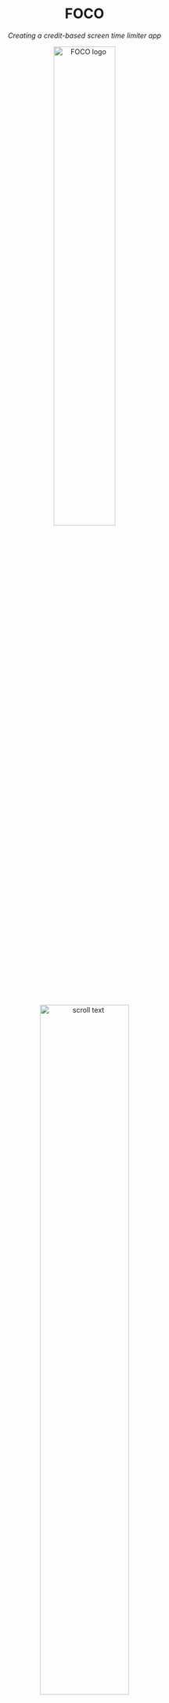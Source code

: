 <div align="center">
  <h1>FOCO</h1>
  <p><i>Creating a credit-based screen time limiter app</i></p>
</div>

<p align="center" width="100%">
  <img src="https://github.com/user-attachments/assets/abd27cd1-354c-4444-a4e4-9a6791ea4a2c" alt="FOCO logo" style="width:50%; height:auto;">
  <img src="https://github.com/user-attachments/assets/5b2ea9c0-fc97-4613-9180-8ba76ed7a04d" alt="scroll text" style="width:60%; height:auto;">
</p>

<div align="center" width="100%">
  <h2>Our Team (Group 13)</h2>

  | BUCS ID | Name            |
  | ------ | ---------------- |
  | mdc63  | Marilyn D'Costa  |
  | pm2038 | Ptolemy Morris   |
  | tp873  | Tom Pecher       |
  | dr761  | Dhru Randeria    |
  | gr553  | George Rawlinson |
</div>

# FOCO: Business Execution Report

## Table of Contents
<!-- TOC start -->
- [1. Overview of FOCO](#1-foco-overview)
  * [1.1 Our Customer](#11-customer)
  * [1.2 Customer Needs](#12-customer-needs)
  * [1.3 Value Proposition](#13-value-proposition)
  * [1.4 Meeting Customer Needs](#14-meeting-customer-needs)
  * [1.5 Unique Selling Proposition](#15-seling-proposition)
- [2. Methodology](#2-methodology)
  * [2.1. Team Roles](#21-team-roles)
  * [2.2. Agile Framework](#22-agile)
  * [2.3. Meeting Our Current Business Plan](#23-meeting-bp)
- [3. Completion](#3-completion)
  * [3.1 Website](#31-website)
  * [3.2 LinkedIn](#32-linkedin)
  * [3.3 Prototypes](#33-prototypes)
  * [3.4 Pipeline manager](#34-#pipeline)
- [4. Business Plan Progression](#4-plan-progression)
  * [4.1. Issue 1 - 2.6.2 Primary Challenges and Risks](#41-issue1)
  * [4.2. Issue 2 - 2.7 Assumptions and Risk Assessment](#42-issue2)
  * [4.3. Issue 3 - 2.2 Use Cases and Storyboarding](#43-issue3)
- [5. Raising Capital](#5-raising-capital)
- [6. Product Testing](#6-product-testing)
  * [6.1. Usability Studies](#61-user-studies)
  * [6.2. User Feedback](#62-user-feedback)
- [7. Conclusion](#7-conclusion)
- [References](#references)
- [Appendices](#appendices)
<!-- TOC end -->

<!-- TOC --><a name="1-foco-overview"></a>
## 1. Overview of FOCO
FOCO is a productivity app that implements a coin-based system to minimise screen time on reductive apps. FOCO works by giving users a specific amount of coins, which the user can then spend based on the apps they are using. At the start of the week, the user must configure the settings for the apps on their device. They can either set a negative number of coins, which is used for reductive apps, or a positive number for productive apps. The number of coins they set for an app would be the rate at which they gain or lose coins, whilst interacting with that app for a specific amount of time. If the user runs out of coins, all reductive apps would be blocked on their device and the only way the user would be able to access these apps would be to spend time interacting with productive apps.

<!-- TOC --><a name="11-customer"></a>
### 1.1 Our Customer
FOCO is aimed at people wanting to improve their wellbeing or productivity. Despite our app being able to target a lot of demographics due to screen time dependency being a widespread issue [[1]](#ref-1), FOCO’s main audience is students and working professionals as these audiences most likely need to focus on projects at school or work and would need to reduce their screen time on reductive apps in order to focus more on tasks that could benefit their education or professional lifestyle. We also chose students and working professionals as our main audience because our team have had personal experiences with having screen-time-related issues, which has given us motivation to create this app. As a result of our app being focused on increasing productivity, our marketing strategy also involves getting sponsorships or promotions from apps or content creators that focus on education, wellbeing or productivity.

<!-- TOC --><a name="12-customer-needs"></a>
### 1.2 Customer Needs
Customers seeking a screen time manager app are primarily motivated by a desire to regain control over their digital habits. Many users struggle with excessive time spent on unproductive apps like social media, mobile games, or content streaming platforms, often at the expense of their mental health, productivity, or personal goals. These users are looking for a tool that goes beyond passive tracking and actively supports behavior change. They want an intuitive, engaging system that helps them not only become aware of their screen time patterns but also provides clear, motivating incentives to reduce usage on apps they deem unproductive.

<!-- TOC --><a name="13-value-proposition"></a>
### 1.3 Value Proposition
Our product is a coin-based screen time management app designed with an emphasis on flexibility while still promoting lasting changes in behavior. During the initial setup, users assign a value—or "cost"—to each app they use. This cost can be positive, negative, or neutral, depending on whether they view the app as productive, unproductive, or somewhere in between.

Each day, users are given a set screen time budget in the form of coins. As they use their devices, time spent on apps will either spend, earn, or have no effect on their daily coin balance, based on the values they’ve set. This system gives users the freedom to make intentional choices about how they spend their time, offering day-to-day flexibility while still encouraging mindful use.

By turning screen time management into a budgeting game, our app helps users become more aware of their habits and empowers them to take control—without rigid restrictions. The goal is to make reducing unproductive screen time both achievable and motivating, while still leaving room for balance and enjoyment.

<!-- TOC --><a name="14-meeting-customer-needs"></a>
### 1.4 Meeting Customer Needs
Our product is a coin-based screen time management app designed with an emphasis on flexibility while still promoting lasting changes in behavior. During the initial setup, users assign a value—or "cost"—to each app they use. This cost can be positive, negative, or neutral, depending on whether they view the app as productive, unproductive, or somewhere in between.

Each day, users are given a set screen time budget in the form of coins. As they use their devices, time spent on apps will either spend, earn, or have no effect on their daily coin balance, based on the values they’ve set. This system gives users the freedom to make intentional choices about how they spend their time, offering day-to-day flexibility while still encouraging mindful use.

By turning screen time management into a budgeting game, our app helps users become more aware of their habits and empowers them to take control—without rigid restrictions. The goal is to make reducing unproductive screen time both achievable and motivating, while still leaving room for balance and enjoyment.

<!-- TOC --><a name="15-selling-proposition"></a>
### 1.5 Unique Selling Proposition
Our product’s primary value proposition lies in its substantially lower cost, enabled by a zero operating cost model that leverages users’ existing storage infrastructure. In contrast, market alternatives such as Opal — our leading competitor — charge $19.99 per month or $99.99 annually, with similar pricing models seen across the industry, due to the additional server costs of these companies and significant markup. This pricing disparity presents a significant market opportunity for a low-cost, user-friendly app blocking solution.

Moreover, our integrated coin system offers a distinctive advantage by introducing a gamified experience that encourages users to reduce screen time in an engaging and effective way.

<!-- TOC --><a name="2-methodology"></a>
## 2. Methodology
<!-- How have we run our business so far?  -->

<!-- TOC --><a name="21-team-roles"></a>
### 2.1. Team Roles
We set up team roles based on individual strengths in order to create a suitable prototype for our users quickly. We have 5 members, who all have distinct roles: CEO, CFO, CMO, Developer Lead and Product Manager. When selecting our roles, because all of us have previously worked in a coursework group, we could easily identify each member’s core strengths and knew how the dynamic between us would be, as well as how to boost team morale efficiently. It should be noted that the current stage of the company that all team members share responsibility, and as the company matures the roles may change as they become more strictly defined.

| Name             | Role     | Reasons Why They are Suitable for the Role  |         
| ---------------- |------------------| ------------------------------------------- |
| Tom Pecher       | CEO              | Has prior experience as a team leader in university projects |
| Marilyn D'Costa  | CFO              | Specialises in data science and business strategy in her computer science degree |
| Dhru Randeria    | CMO              | Has prior work experience as a social media ambassador for the University of Bath |
| George Rawlinson | Developer Lead   | Has a high level of technical proficiency and previous work experience as a professional software developer |
| Ptolemy Morris   | Product Manager  | Has previous stakeholder engagement experience |


<!-- TOC --><a name="22-agile"></a>
### 2.2. Agile Framework
We used an Agile methodology to execute the initial plans of our business. We chose this methodology because it is a collaborative framework that has worked well for us when we last worked together and suits with the dynamics of our team as well as the need to design a prototype and create an app to market for this assignment. Additionally, Agile is flexible and adaptible. This is beneficial especially, if at any stage of executing our business, its current direction is not working, which can happen often in a product’s initial stages because user needs and market conditions can change rapidly, especially if a product has novelty elements, which our app does. Furthermore, because Agile is faster to implement than other methodologies, it would therefore allow us to gain feedback and start monetising earlier, especially as we are releasing an early version of our app.

However, despite the strengths of the Agile framework for executing our business in its initial stages, there are also drawbacks to using this methodology, especially if we want to use the framework beyond the initial stages of developing FOCO. One of the main challenges is that the Agile Framework can cause us to lack planning in the long-term as the methodology focuses on short sprints and could lead to a lack of big-picture thinking, which is needed in entrepreneurship. This could lead to our team developing a product that does not have a coherent overall strategy. In order to mitigate this, we arranged weekly meetings to discuss individual progress and to evaluate whether our progress aligns well with FOCO’s strategic direction. A challenge that we also addressed is customer confusion that can arise, especially when demonstrating our app to early users because Agile methodologies have frequent updates and features can easily change, which can lead to confusion. To mitigate this challenge, we initially advertised our app to students within our department for early feedback before we started marketing to students in other departments at our university because computer science students are familiar with the Agile methodology and user testing and could give us more insightful feedback that could help us identify weaknesses in our product that may cause user confusion. Looking towards the future, an issue that can arise is scaling because Agile is a suitable methodology for small teams but, if we gain additional members as our business develops, we may need to consider methodologies such as SCRUM or Waterfall in order to deal with more members and new team dynamics. 

<!-- TOC --><a name="23-meeting-bp"></a>
### 2.3. Meeting Our Current Business Plan
To initialise our business plan, we implemented a working prototype in Figma and designed a website for advertising our app. We also worked on marketing our app towards students at our university by creating posters and flyers to hand out to students around campus to gain early customers. We initially started with students studying computer science because computer science students are very familiar with user testing and could provide us some additional insight compared to students unfamiliarised usability tests work. Furthermore, as computer science students, we believed that, we would have a common ground to talk about, especially with third or fourth-year students as they may also be enrolled in the Entrepreneurship module.


<!-- TOC --><a name="3-completion"></a>
## 3. Completion
<!-- What we have done so far?  -->


<!-- TOC --><a name="31-website"></a>
### 3.1. Website 
In today's digital-first world, our website serves as both our virtual storefront and our most powerful brand ambassador. For FOCO, a platform dedicated to mindful technology use, having a thoughtful online presence isn't just practical - it's essential to our mission and growth strategy.

#### Our domain: Simple, Professional, Memorable

We carefully selected the domain [https://focodigital.co.uk/](https://focodigital.co.uk/) to embody our core values:

- **Intuitive and memorable**: “FOCO” (Derived from Focus Corporation), our business name, is short and distinctive, and instantly conveys our purpose.
- **Professional and approachable**: The name signals credibility while remaining friendly and accessible.
- **Available across platforms: This consistency helps users find us easily through search, social media, or word of mouth.**

#### User - Centric Design Philosophy

Every element of our website has been thoughtfully crafted with our users needs at the forefront:

- **Intuitive Navigation**: Clean menu structure allowing visitors to find information with minimal clicks
- **Responsive Design**: Seamless experience across all devices, with adaptive scaling to fit the user’s device
- **Fast Loading times: Respecting our visitors’ time and attention - practicing what we preach about digital efficiency.**

#### Content that Converts

Our website content strikes a careful balance between informing the user and inspiring action:

- **Clear Value Proposition**: Immediately communicating how FOCO solves the universal problem of digital distraction
- **Evidence-Based Approach**: Incorporating research on digital wellness to build credibility
- **Authentic Testimonials**: Real user stories highlighting tangible benefits like improved productivity, better sleep, and increased mindfulness
- **Compelling Calls-to-Action**: Strategically placed prompts encouraging visitors to download or learn more


<!-- TOC --><a name="32-linkedin"></a>
### 3.2. LinkedIn
Establishing a professional LinkedIn presence for FOCO was identified as a crucial early step in executing our business plan and transitioning from concept to active market engagement. We created a dedicated company page, meticulously populating it with key details including our mission, value proposition, relevant industry tags, and location, ensuring a comprehensive and professional representation of the brand. Initial content posts, such as the introduction to FOCO and its focus on digital wellbeing, were published to begin building awareness and driving engagement towards our primary platform. This online hub serves as a vital tool for implementing our initial marketing strategy, particularly for identifying and initiating contact with potential university and workplace partners as outlined in our plan, and for establishing credibility with prospective users and investors.

Demonstrating entrepreneurial resourcefulness and a commitment to maximizing impact within budget constraints, the team acquired a LinkedIn account for £5 from a connection. Crucially, this account retained its unused Premium free trial—a necessary maneuver as our marketing lead had already exhausted their personal trial eligibility. This creative solution allowed us to access Premium features immediately, circumventing the significant standard monthly subscription cost. The initiative was undertaken specifically to accelerate our outreach efforts and gain a competitive edge. Premium features unlock enhanced visibility for our content and enable direct InMail messaging to key stakeholders, such as experienced app developers, potential mentors, or partnership managers within target organizations. This capability is invaluable for bypassing gatekeepers, capturing the attention of influential individuals, and initiating meaningful conversations that might otherwise be difficult to secure. Furthermore, access to more detailed analytics via Premium will allow us to track engagement, understand our audience better, and refine our communication strategy, ultimately supporting our goal of building momentum and validating FOCO's market potential.


<!-- TOC --><a name="33-prototypes"></a>
### 3.3. Prototypes

#### Functionality Prototype
Based on our risk assessment from our business plan, it was clear to us that successfully and safely overriding other applications would likely be challenging. For this reason, we choose to attack this problem early on by immediately beginning the prototyping process. Our final goal for an MVP is to create a Flutter-based system whose only functionality is to block access to a specified app (the rest of the functionality is superficial and can easily be added afterwards). We chose Flutter as our desired framework due to its cross-platform compatibility, which we believe to be vital to the business model. However, as we anticipated, this functionality is much harder to implement than we had initially thought and we have currently been unsuccessful in implementing this feature in Flutter. This led us back to reassessing our risk assessment to figure out how to deal with this issue (see 4.1). Fortunately, many have had similar issues online and after conducting research on similar systems, we have found several similar systems which we are actively testing to find a solution to our problem. Our Flutter prototype can be found at: [https://github.com/TheGogy/foco](#https://github.com/TheGogy/foco). Whilst developing our Flutter solution, we also began to research and lay out the foundations for uploading our system to the Google Play Store once we are ready to deploy. As such, we created a Google developer account which is now verified and ready:

Since progress with Flutter was very slow, we decided to split our development team, half of which worked on the Flutter system and the other half going back to basics, specifically into making a Python script for Linux only. We did this with the idea that by solving this problem, we could then build upon it until we have a working product that works on all operating systems. This proved to be very successful and we were quickly able to make an implementation that can block access any application. Whilst working as intended, this script is still far too primitive and unsafe to ever be considered an adequate product as its manipulation of system processes has not yet been fully tested and safeguarded against potentially dangerous bugs. Nevertheless, we are very close to having a working system, despite being confined to Linux for the time being. We hope that very soon, we will be able to complete the rest of the functionality (the credit system and customisation) and soon be able to expand to other operating systems. This prototype can be found here: [https://github.com/Tom-Pecher/AppSlayer](#https://github.com/Tom-Pecher/AppSlayer).

<!-- TOC --><a name="34-pipeline"></a>
### 3.4. Pipeline Manager App

We created a custom-built Partnership Pipeline Manager app (See appendix [1](#appendix-1) using Microsoft Power Apps to streamline and professionalise FOCO’s outreach process. The development journey included both low-fidelity and high-fidelity prototype (See appendix [0](#appendix-0)), which helped shape the final product through feedback and iteration. The app centralises partnership leads into a single visual pipeline, replacing fragmented tracking across WhatsApp and Discord. It enables us to manage outreach stages, assign ownership, and ensure consistent follow-ups through integrated LinkedIn and email touchpoints. To improve usability, we outsourced a 30-minute session with a UI/UX consultant who provided valuable design advice that directly informed the app’s look and feel.


To support and amplify our outreach strategy, we also utilised a free trial of LinkedIn Premium. This allowed us to directly message decision-makers, significantly increasing engagement and making the most of the new pipeline manager. The app and LinkedIn Premium were used in tandem — the app tracked the progress of each lead, while LinkedIn enabled direct, targeted messaging. Additionally, we designed and purchased printed posters to advertise FOCO at events and within university spaces. These posters (See appendix [3](#appendix-3) and [2](#appendix-2)) helped spark conversations and raise awareness, building momentum for partnership opportunities. Together, these tools have brought clarity, structure, and increased visibility to FOCO’s outreach efforts.


#### Design Prototype
When thinking about the design of our app and how the user would navigate through the app, we created a low-fidelity prototype using Figma that differentiated itself from the other prototype that focuses on functionality. When designing the low-fidelity prototype, we considered how whether the user would be able to easily navigate through the app and made sure that the font size, buttons and text boxes were designed so that the user can easily navigate through the app without making too many mistakes. We also considered how to make the the text easily readable to the user and made sure that the backgrounds had a high level of contrast from the text and button colours of our app. 

For our Figma Prototype, we have designed the free model for now and have the following pages:

- Login and Sign Up: allows the user to create an account and to keep their screen-time data private
- Main Menu: allows the user to see whether they can configure their setting yet based on whether they are locked or unlocked. From this page, the user can be directed to a Configure Settings or User Insights page
- Configure Settings: allows the user to adjust the coins that an app can gain or lose at a given rate
- User Insights: allows the user to see how many hours they have spent on an app per day, month and year

Once a user has logged in or signed up, they can sign out by clicking the user icon.


<!-- TOC --><a name="4-plan-progression"></a>
## 4. Business Plan Progression
<!-- How far we have gotten with the business plan?  -->

Clearly, since first laying out our production timeline, we have made good progress towards setting up a sustainable and thriving business framework, already tackling a number of goals laid out in the Priority Roadmap Section (3.1). However, since then, we have also come across new information/insights. A good business plan is a dynamic one, hence we would like to point out some of the most notable changes we are making to proposed product and business strategy.


<!-- TOC --><a name="41-issue1"></a>
### 4.1. Issue 1 - 2.6.2 Primary Challenges and Risks

#### Blocking Apps Successfully
<!-- How do we ensure that the MVP can actually block other apps? -->

In our planning phase, we correctly identified the ability (or lack thereof) of our app successfully blocking/restricting other apps as the greatest "existential threat" to our product. Whilst it is clear that others have successfully implemented such features, we were unsure how difficult this would be and so we immediately turned our attention to prototyping and verifying this for ourselves after the planning phase concluded. From this initial prototyping phase, we have confirmed that it is quite difficult to restrict other apps in this way. As a result, we have focussed our attention on researching, particularly in the Flutter documentation as well as similar projects and threads related to app restriction.

#### Going Cross-Platform
<!-- How do we ensure functionality across all OSs? -->

Following on from this, we have identified a number of potential methods and are in the process of testing each one. However, these methods are now raising a second potential risk to the business plan as several of them are OS specific, and so using them would mean narrowing our target audience quite significantly. We believe this to be a pertinent issue as a lack of cross-compatibility would substantially limit our potential revenue and are considering different ways of circumventing this issue (mainly, whether we keep researching for an all-encompassing solution for each OS, or implementing specific solutions for each one).


<!-- TOC --><a name="42-issue2"></a>
### 4.2. Issue 2 - 2.7 Assumptions and Risk Assessment

On a related topic, we will be adding the issue of cross-compatibility to our official risk assessment based on the reasoning specified above.


<!-- TOC --><a name="43-issue3"></a>
### 4.3. Issue 3 - 2.2 Use Cases and Storyboarding

#### Setting permissions
<!-- How will the system interact with app permission settings? -->

While we have several potential methods with different approaches, one area in which they all share from is their use of permissions. From the beginning, it was obvious to us that the app would require the user to allow FOCO with some form of permissions, however it seems that we overlooked this when writing out our business plan. Hence, we will add this part of the user experience to our storyboards. Furthermore, we have begun noting down (from our prototyping) what specific permissions may be required.


#### Blocking method
<!-- How will the blocking method be manifested to the user? -->

Additionally, we also decided to rethink how the blocking/restriction would actually be manifested to the user. While superficial, we did not properly consider what the block would look like, whether simply creating a notification or fully displaying a window to the user. Such gaps in design are to be expected as each of us has our own ideas and we all implicity have a collective idea, yet we failed to properly transfer this to our design. We are continuing to mull over the best way to present this to the user (since this is the primary barrier, we believe that implementing this well or poorly will impact how effectively FOCO assists the user psychologically in conquering their bad screen habits). As part of this, we are revisiting our market research and rigorously documenting the methods used by our competitors, weighting up their pros and cons, and we will soon use this to inform the development of our initial product.



<!-- TOC --><a name="5-raising-capital"></a>
## 5. Raising Capital 
<!-- How have we raised money to support the business in the initial phase?  -->

At this time we already have approached various friends and family for investment. This investment will be used to fund the initial marketing budget in order to start building a brand. We have had so signs of interesting with from a investors. This initial investment will go towards the marketing of our product specifically on TikTok (as this is, by definition, is our target audience). The target for this  initial capital raise is £3000 as TikTok estimates to convert to 50,000 clicks, which will establish our presence and allow our product to start spreading by word of mouth. This would also allow us to recoup our initial investment if only 6% of those who clicked purchased only one month of premium.

List of prospective investors:

| Investor  | Investment | Equity |
| --- | --- | --- |
| Charlotte Morris | £1000 | 6.7% |
| TJ Rawlinson | £500  | 3.3% |
| Jitesh Randeria | £500  | 3.3% |
| Sammy Ndenecho | £150 | 1% |
| Total | £2150 | 14.3% |

This investment however is all contingent on the completion of a working v1.0 of our app being published to the google play store. In order to get to this point the team has/is planning to cover the upfront costs as they are relatively small and as such are able to be payed out of pocket by the team, these include:

- £7.50 - **Domain Acquisition:** We secured https://focodigital.co.uk as our digital headquarters, prioritizing this investment to establish a professional online presence from day one. We researched our options for purchasing this domain, and found that Cloudflare was the easiest option, as it worked well as a hosting provider, and was a reputable source for domain purchasing.
- £25.00 - **Google Play:** Initially, we decided to launch on Google play instead of the App Store. This is because we have completed our initial development on Flutter Studio, which emulates an Android phone, and additionally the pricing model is much cheaper to get started, taking a 15% cut instead of Apple’s 30% cut.
- £50 - **Company House Registration (Planned):** We intend to register *The Focus Corporation* as a limited company with Companies House in the near future. This will formalize our operations, providing legal protection to our investors. Setting up as a limited company also opens the door to more professional opportunities, such as business banking and grant applications, while securing our brand name officially.


<!-- TOC --><a name="6-product-testing"></a>
## 6. Product Testing
<!-- How have we tested the product and what results did we get?  -->

<!-- TOC --><a name="61-user-studies"></a>
### 6.1. User Studies

We got users to provide us feedback for our Figma low-fidelity prototype and our website. We asked users whether it is easy to navigate through the Figma prototype and the website, what they liked about their design and whether they could think of anything that could help in regards to the layout of these interfaces that could benefit users.

<!-- TOC --><a name="62-user-feedback"></a>
### 6.2. User Feedback

From the feedback we have received so far, users have agreed that the website is easy to navigate and the layout of our prototype is easy to understand for users. Notable positive feedback that was mentioned was that there was not massive blocks of text, which made it easy for users to read and understand, and that the pictures in our website did not take over from the content of our website but worked in a way to help users to easily visualise how our app works in order to help out our customers. 

The main criticism we had was that the contrast between the headings of our website and the backgrounds could be more defined because a more defined contrast can help older users or users with visual impairments to view the content of our website easily. Another criticism we received was that one of our graphs could have been explained in a bit more detail as it was confusing to one of our users because it look like the user would spend more time using FOCO, when our graph was supposed to represent the amount of time left in the day from using FOCO in comparison to not using FOCO.

A suggestion that was given for our website was to include video content that can demonstrate how our app works either by an explanation of how the coin system works or a visual demonstration of a user interacting with our app. This is feedback that we will plan to implement once we have a complete version of our app as we want to market our app via social media. We believe that a YouTube channel that has videos to demonstrate our app or working with content creators in a field related to productivity, such as wellbeing or education, to demonstrate and review our app would be useful to market our app, especially because there are many student content creators that promote being productive and offer advice in order to motivate their audience to be productive in order to succeed [[a]](#ref-a).

![image (7)](https://github.com/user-attachments/assets/b541679d-6ddc-47c9-8242-8df6c5f5c673)
![image (8)](https://github.com/user-attachments/assets/0bbfbe19-5ab3-4692-8dab-8d0edf6d53b1)


For our Figma prototype, we did not receive many points of criticism because most users agreed that they liked the contrast between the background colours and the text and methods of user input, which made it easy for users to read and to navigate. However, from looking at our prototype after sending it to users for testing, we noticed that it could be easier for users to understand when they can reconfigure their app settings if some text could display how long the user has until they can reconfigure their settings. Another thing that we have not considered in our low-fidelity prototype is user personalisation, which we could create by creating a Personalisation Settings page that could appear alongside the sign out option when the user icon is pressed. This personalisation page could be used to allow the user to change font size or colour, font type or background colour in order to improve user navigation and readability. This could be especially useful to neurodivergent audiences the neurodiverse find it easier, if there are specific colours [[b]](#ref-b) or fonts [[c]](#ref-c) used.


<!-- TOC --><a name="7-conclusion"></a>
## 7. Conclusion
<!-- How do we evaluate our progress and what will we do next?  -->

In conclusion, our journey with FOCO has not only helped us create a tool aimed at improving digital wellbeing, but also provided us with a strong foundation in entrepreneurship. Throughout the development of FOCO, we were able to connect with a number of potential investors who saw the value and impact of our app. After thoughtful discussions and negotiations, we decided to allocate a total of 20% equity in exchange for their combined investment, which will be secured once our prototype is ready for public release.

Even before securing this major investment, we made several key moves using our initial seed funds. These included acquiring a domain for FOCO’s website and purchasing a Google Play license, allowing us to publish the app on the Play Store and make it accessible to Android users worldwide. These early steps were crucial in laying the groundwork for FOCO's public presence and upcoming launch.

Overall, this project has given us valuable insight into what it takes to build and grow a startup - from idea validation and prototype development, to pitching investors and making strategic business decisions. While we’re proud of how far FOCO has come, this is just the beginning. We’re committed to continuing the development of FOCO and expanding its reach, helping more people take control of their digital lives and find balance in an increasingly connected world.

<!-- TOC --><a name="references"></a>
## References

<!-- LINK --><a name="ref-1"></a>
[1] Harmony Healthcare IT (2025) _Phone screen time statistics_ (Online). Available at: https://www.harmonyhit.com/phone-screen-time-statistics/ (Accessed: 16 March 2025)


[a] Whitehall, E. (2020). _How StudyTube is Changing Education_ (Online). United Kingdom: The Indiependent. Available at: https://www.indiependent.co.uk/how-studytube-is-changing-education/ (Accessed: 16 March 2025)

[b] Jones, G. (2021). _The Ultimate Guide to Autism Friendly Colours_ [Online]. s.l.: Experia. Available from: https://www.experia.co.uk/blog/ultimate-guide-to-autism-friendly-colours/ [Accessed 13/4/2025].

[c] Anon, n.d. _Dyslexia friendly style guide_ [Online]. Bracknell: The British Dyslexia Association. Available from: https://www.bdadyslexia.org.uk/advice/employers/creating-a-dyslexia-friendly-workplace/dyslexia-friendly-style-guide [Accessed 13/4/2025].


<!-- TOC --><a name="appendices"></a>
## Appendices

<!-- TOC --><a name="appendix-0"></a>
### Appendix 0 - Low fidelity prototypes
<img width="721" alt="app0-0" src="https://github.com/user-attachments/assets/725af213-6d1c-4332-b363-b9bf49b3bc70" />
![app0-1](https://github.com/user-attachments/assets/cc0dda57-ad4e-478f-b893-2ca30c946657)

### Figma Prototypes
![signal-2025-04-11-195757_002](https://github.com/user-attachments/assets/72cea363-8b27-4752-bad7-8910c579250e)
![signal-2025-04-11-195757_003](https://github.com/user-attachments/assets/cbce9ce2-006c-4b7f-bc87-466a166efee1)
![signal-2025-04-11-195757_004](https://github.com/user-attachments/assets/54467f99-3710-4724-9b09-5ad0f8975179)
![signal-2025-04-11-195757_005](https://github.com/user-attachments/assets/97fb5fe6-0e9d-4e26-bb06-45bcba03f9d2)
![signal-2025-04-11-195757_006](https://github.com/user-attachments/assets/7865e81e-3a3c-4206-8f58-7ec03c0f4cf1)




![Screenshot 2025-04-11 193032](https://github.com/user-attachments/assets/85e7ece8-d391-499e-ae86-a7893054bf31)


<!-- TOC --><a name="appendix-1"></a>
### Appendix 1 - Final product - Partnership pipeline manager app
![app1-0](https://github.com/user-attachments/assets/9eacd4dc-e5eb-4443-9eeb-f087b73f187c)
![app1-1](https://github.com/user-attachments/assets/e8bd181c-1c7c-430b-a66b-133f63e577aa)
![app1-2](https://github.com/user-attachments/assets/722b7f4b-f4a3-4fa6-9676-e82800bce151)
![app1-3](https://github.com/user-attachments/assets/7ef23cc5-42f6-45c1-aac8-6616da82cd72)

<!-- TOC --><a name="appendix-2"></a>
### Appendix 2 - Our linkedin
<img width="608" alt="app2-1" src="https://github.com/user-attachments/assets/27d76160-19b5-46dc-823c-9c9585f2a577" />
<img width="431" alt="app2-0" src="https://github.com/user-attachments/assets/d1c7093f-66e3-49d9-9cb7-3db485c94153" />

<!-- TOC --><a name="appendix-3"></a>
### Appendix 3 - Distributing our poster for physical advertisement
<img width="441" alt="app3-1" src="https://github.com/user-attachments/assets/c37ff13c-1a23-422e-8366-53192a6405d7" />
<img width="441" alt="app3-1" src="https://github.com/user-attachments/assets/d3d8ad1e-5e1d-4647-8cf2-ccbb9ebfac78" />
